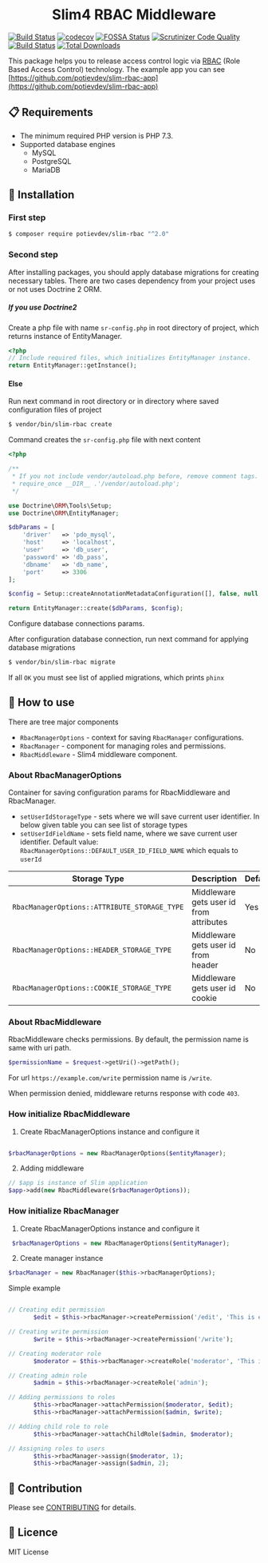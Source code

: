 <div align="center">
    <h1> Slim4 RBAC Middleware </h1>
</div>

[![Build Status](https://travis-ci.org/potievdev/slim-rbac.svg?branch=master)](https://travis-ci.org/potievdev/slim-rbac)
[![codecov](https://codecov.io/gh/potievdev/slim-rbac/branch/master/graph/badge.svg)](https://codecov.io/gh/potievdev/slim-rbac)
[![FOSSA Status](https://app.fossa.io/api/projects/git%2Bgithub.com%2Fpotievdev%2Fslim-rbac.svg?type=shield)](https://app.fossa.io/projects/git%2Bgithub.com%2Fpotievdev%2Fslim-rbac?ref=badge_shield)
[![Scrutinizer Code Quality](https://scrutinizer-ci.com/g/potievdev/slim-rbac/badges/quality-score.png?b=master)](https://scrutinizer-ci.com/g/potievdev/slim-rbac/?branch=master)
[![Build Status](https://scrutinizer-ci.com/g/potievdev/slim-rbac/badges/build.png?b=master)](https://scrutinizer-ci.com/g/potievdev/slim-rbac/build-status/master)
[![Total Downloads](https://poser.pugx.org/potievdev/slim-rbac/downloads)](https://packagist.org/packages/potievdev/slim-rbac)

This package helps you to release access control logic via [RBAC](https://en.wikipedia.org/wiki/Role-based_access_control) (Role Based Access Control) technology. The example app you can see [https://github.com/potievdev/slim-rbac-app](https://github.com/potievdev/slim-rbac-app)

## :clipboard: Requirements

- The minimum required PHP version is PHP 7.3.
- Supported database engines 
  * MySQL
  * PostgreSQL
  * MariaDB

## :wrench: Installation

### First step

```sh
$ composer require potievdev/slim-rbac "^2.0"
```

### Second step

After installing packages, you should apply database migrations for
creating necessary tables. There are two cases dependency from your
project uses or not uses Doctrine 2 ORM.


##### If you use  Doctrine2

Create a php file with name `sr-config.php` in root directory of project,
 which returns instance of EntityManager.

```php
<?php
// Include required files, which initializes EntityManager instance.
return EntityManager::getInstance();
```

#### Else

Run next command in root directory or in directory where saved
configuration files of project

```sh
$ vendor/bin/slim-rbac create
```

Command creates the `sr-config.php` file with next content

```php
<?php

/**
 * If you not include vendor/autoload.php before, remove comment tags.
 * require_once __DIR__ .'/vendor/autoload.php';
 */

use Doctrine\ORM\Tools\Setup;
use Doctrine\ORM\EntityManager;

$dbParams = [
    'driver'   => 'pdo_mysql',
    'host'     => 'localhost',
    'user'     => 'db_user',
    'password' => 'db_pass',
    'dbname'   => 'db_name',
    'port'     => 3306
];

$config = Setup::createAnnotationMetadataConfiguration([], false, null, null, false);

return EntityManager::create($dbParams, $config);
```

Configure database connections params.


After configuration database connection, run next command for applying database migrations

```sh
$ vendor/bin/slim-rbac migrate
```

If all `OK` you must see list of applied migrations, which prints `phinx`


## :hammer: How to use

There are tree major components

- `RbacManagerOptions` - context for saving `RbacManager` configurations.
- `RbacManager` - component for managing roles and permissions.
- `RbacMiddleware` - Slim4 middleware component.

### About RbacManagerOptions
Container for saving configuration params for RbacMiddleware and RbacManager.
- `setUserIdStorageType` - sets where we will save current user identifier.
In below given table you can see list of storage types
- `setUserIdFieldName` - sets field name, where we save current user identifier.
Default value: `RbacManagerOptions::DEFAULT_USER_ID_FIELD_NAME` which equals to `userId`

| Storage Type | Description | Default |
| ------------ | ----------- | ------- |
| `RbacManagerOptions::ATTRIBUTE_STORAGE_TYPE` | Middleware gets user id from attributes | Yes |
| `RbacManagerOptions::HEADER_STORAGE_TYPE` | Middleware gets user id from header | No |
| `RbacManagerOptions::COOKIE_STORAGE_TYPE` | Middleware gets user id cookie | No |


### About RbacMiddleware
RbacMiddleware checks permissions.
By default, the permission name is same with uri path.

```php
$permissionName = $request->getUri()->getPath();
```
For url `https://example.com/write` permission name is `/write`.  

When permission denied, middleware returns response with code `403`.


### How initialize RbacMiddleware 

1. Create RbacManagerOptions instance and configure it 

```php

$rbacManagerOptions = new RbacManagerOptions($entityManager);

```
2. Adding middleware

```php
// $app is instance of Slim application
$app->add(new RbacMiddleware($rbacManagerOptions));
```

### How initialize RbacManager
 1. Create RbacManagerOptions instance and configure it 
 
 ```php
  $rbacManagerOptions = new RbacManagerOptions($entityManager);
  ```
 2. Create manager instance
 
 ```php
$rbacManager = new RbacManager($this->rbacManagerOptions);
 ```
 
Simple example
 ```php

 // Creating edit permission
        $edit = $this->rbacManager->createPermission('/edit', 'This is edit permission');

// Creating write permission
        $write = $this->rbacManager->createPermission('/write');

// Creating moderator role
        $moderator = $this->rbacManager->createRole('moderator', 'This is moderator role');

// Creating admin role
        $admin = $this->rbacManager->createRole('admin');

// Adding permissions to roles
        $this->rbacManager->attachPermission($moderator, $edit);
        $this->rbacManager->attachPermission($admin, $write);

// Adding child role to role
        $this->rbacManager->attachChildRole($admin, $moderator);

// Assigning roles to users
        $this->rbacManager->assign($moderator, 1);
        $this->rbacManager->assign($admin, 2);
 ```

## :crossed_flags: Contribution
Please see [CONTRIBUTING](CONTRIBUTING.md) for details.

## :memo: Licence
MIT License